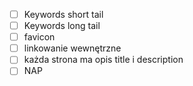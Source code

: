 - [ ] Keywords short tail
- [ ]  Keywords long tail
- [ ]  favicon
- [ ]  linkowanie wewnętrzne
- [ ]  każda strona ma opis title i description
- [ ]  NAP